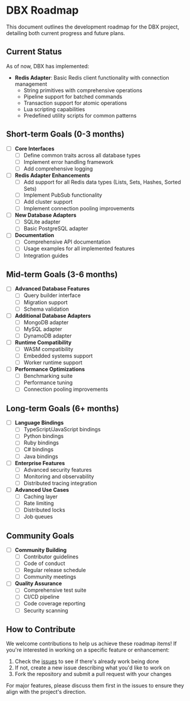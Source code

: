 # DBX Roadmap

This document outlines the development roadmap for the DBX project, detailing both current progress and future plans.

## Current Status

As of now, DBX has implemented:

- **Redis Adapter**: Basic Redis client functionality with connection management
  - String primitives with comprehensive operations
  - Pipeline support for batched commands
  - Transaction support for atomic operations
  - Lua scripting capabilities
  - Predefined utility scripts for common patterns

## Short-term Goals (0-3 months)

- [ ] **Core Interfaces**
  - [ ] Define common traits across all database types
  - [ ] Implement error handling framework
  - [ ] Add comprehensive logging
  
- [ ] **Redis Adapter Enhancements**
  - [ ] Add support for all Redis data types (Lists, Sets, Hashes, Sorted Sets)
  - [ ] Implement PubSub functionality
  - [ ] Add cluster support
  - [ ] Implement connection pooling improvements
  
- [ ] **New Database Adapters**
  - [ ] SQLite adapter
  - [ ] Basic PostgreSQL adapter

- [ ] **Documentation**
  - [ ] Comprehensive API documentation
  - [ ] Usage examples for all implemented features
  - [ ] Integration guides

## Mid-term Goals (3-6 months)

- [ ] **Advanced Database Features**
  - [ ] Query builder interface
  - [ ] Migration support
  - [ ] Schema validation
  
- [ ] **Additional Database Adapters**
  - [ ] MongoDB adapter
  - [ ] MySQL adapter
  - [ ] DynamoDB adapter
  
- [ ] **Runtime Compatibility**
  - [ ] WASM compatibility
  - [ ] Embedded systems support
  - [ ] Worker runtime support

- [ ] **Performance Optimizations**
  - [ ] Benchmarking suite
  - [ ] Performance tuning
  - [ ] Connection pooling improvements

## Long-term Goals (6+ months)

- [ ] **Language Bindings**
  - [ ] TypeScript/JavaScript bindings
  - [ ] Python bindings
  - [ ] Ruby bindings
  - [ ] C# bindings
  - [ ] Java bindings
  
- [ ] **Enterprise Features**
  - [ ] Advanced security features
  - [ ] Monitoring and observability
  - [ ] Distributed tracing integration
  
- [ ] **Advanced Use Cases**
  - [ ] Caching layer
  - [ ] Rate limiting
  - [ ] Distributed locks
  - [ ] Job queues

## Community Goals

- [ ] **Community Building**
  - [ ] Contributor guidelines
  - [ ] Code of conduct
  - [ ] Regular release schedule
  - [ ] Community meetings

- [ ] **Quality Assurance**
  - [ ] Comprehensive test suite
  - [ ] CI/CD pipeline
  - [ ] Code coverage reporting
  - [ ] Security scanning

## How to Contribute

We welcome contributions to help us achieve these roadmap items! If you're interested in working on a specific feature or enhancement:

1. Check the [issues](https://github.com/effortlesslabs/dbx/issues) to see if there's already work being done
2. If not, create a new issue describing what you'd like to work on
3. Fork the repository and submit a pull request with your changes

For major features, please discuss them first in the issues to ensure they align with the project's direction.